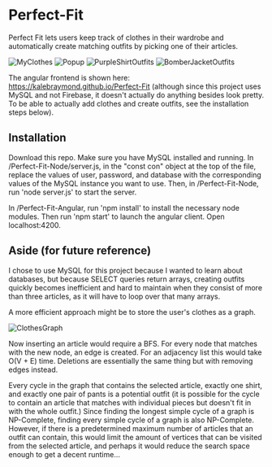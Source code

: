 # Perfect-Fit

Perfect Fit lets users keep track of clothes in their wardrobe and automatically create matching outfits by picking one of their articles.  

![MyClothes](https://i.imgur.com/kvIRQRJ.png)
![Popup](https://i.imgur.com/G7V832L.png)
![PurpleShirtOutfits](https://i.imgur.com/gLda71w.png)
![BomberJacketOutfits](https://i.imgur.com/QNkltZa.png)

The angular frontend is shown here: https://kalebraymond.github.io/Perfect-Fit (although since this project uses MySQL and not Firebase, it doesn't actually do anything besides look pretty. To be able to actually add clothes and create outfits, see the installation steps below).

## Installation

Download this repo. Make sure you have MySQL installed and running.  In /Perfect-Fit-Node/server.js, in the "const con" object at the top of the file, replace the values of user, password, and database with the corresponding values of the MySQL instance you want to use. Then, in /Perfect-Fit-Node, run 'node server.js' to start the server.

In /Perfect-Fit-Angular, run 'npm install' to install the necessary node modules. Then run 'npm start' to launch the angular client. Open localhost:4200.


## Aside (for future reference)

I chose to use MySQL for this project because I wanted to learn about databases, but because SELECT queries return arrays, creating outfits quickly becomes inefficient and hard to maintain when they consist of more than three articles, as it will have to loop over that many arrays.

A more efficient approach might be to store the user's clothes as a graph. 

![ClothesGraph](https://i.imgur.com/gGfzfs0.png)

Now inserting an article would require a BFS. For every node that matches with the new node, an edge is created. For an adjacency list this would take O(V + E) time. Deletions are essentially the same thing but with removing edges instead.

Every cycle in the graph that contains the selected article, exactly one shirt, and exactly one pair of pants is a potential outfit (it is possible for the cycle to contain an article that matches with individual pieces but doesn't fit in with the whole outfit.) Since finding the longest simple cycle of a graph is NP-Complete, finding every simple cycle of a graph is also NP-Complete. However, if there is a predetermined maximum number of articles that an outfit can contain, this would limit the amount of vertices that can be visited from the selected article, and perhaps it would reduce the search space enough to get a decent runtime...
